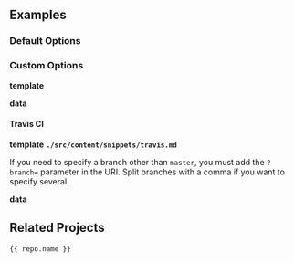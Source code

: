 ## Examples


### Default Options







### Custom Options

**template**


**data**







#### Travis CI


**template**
**`./src/content/snippets/travis.md`**

If you need to specify a branch other than `master`, you must add the `?branch=` parameter in the URI. Split branches with a comma if you want to specify several.


**data**


## Related Projects



`{{ repo.name }}`
